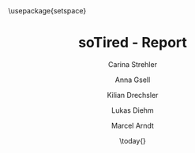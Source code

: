 ---
title: soTired - Report
author:
  - Carina Strehler
  - Anna Gsell
  - Kilian Drechsler
  - Lukas Diehm
  - Marcel Arndt
date: \today{}
lang: en-GB
documentclass: scrartcl
mainfont: Arial
sansfont: Arial
monofont: Arial
mathfont: Arial
fontsize: 11pt
header-includes: \usepackage{setspace}
geometry: margin=2cm
papersize: a4
indent: false
linestretch: 1.1
links-as-notes: true
urlcolor: NavyBlue
toc: false
# toc-depth: 3
---